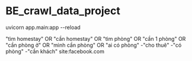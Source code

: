 # BE_crawl_data_project

uvicorn app.main:app --reload

"tìm homestay" OR "cần homestay" OR "tìm phòng" OR "cần 1 phòng" OR "cần phòng ở" OR "mình cần phòng" OR "ai có phòng" -"cho thuê" -"có phòng" -"cần khách" site:facebook.com